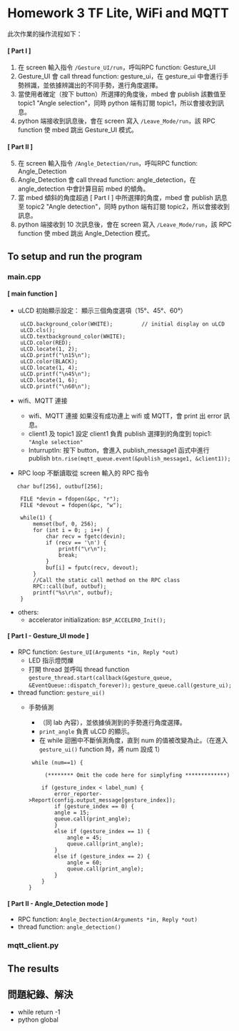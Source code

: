 # Homework 3 TF Lite, WiFi and MQTT
此次作業的操作流程如下：
#### [ Part I ]
1. 在 screen 輸入指令 `/Gesture_UI/run`，呼叫RPC function: Gesture_UI
2. Gesture_UI 會 call thread function: gesture_ui，在 gesture_ui 中會進行手勢辨識，並依據辨識出的不同手勢，進行角度選擇。
3. 當使用者確定（按下 button）所選擇的角度後，mbed 會 publish 該數值至 topic1 "Angle selection"，同時 python 端有訂閱 topic1，所以會接收到訊息。
4. python 端接收到訊息後，會在 screen 寫入 `/Leave_Mode/run`，該 RPC function 使 mbed 跳出 Gesture_UI 模式。
#### [ Part II ]
5. 在 screen 輸入指令 `/Angle_Detection/run`，呼叫RPC function: Angle_Detection
6. Angle_Detection 會 call thread function: angle_detection，在 angle_detection 中會計算目前 mbed 的傾角。
7. 當 mbed 傾斜的角度超過 [ Part I ] 中所選擇的角度，mbed 會 publish 訊息至 topic2 "Angle detection"，同時 python 端有訂閱 topic2，所以會接收到訊息。
8. python 端接收到 10 次訊息後，會在 screen 寫入 `/Leave_Mode/run`，該 RPC function 使 mbed 跳出 Angle_Detection 模式。

## To setup and run the program 
### main.cpp 
#### [ main function ]
* uLCD 初始顯示設定：
    顯示三個角度選項（15°、45°、60°）
```
    uLCD.background_color(WHITE);         // initial display on uLCD
    uLCD.cls();
    uLCD.textbackground_color(WHITE);
    uLCD.color(RED);
    uLCD.locate(1, 2);
    uLCD.printf("\n15\n");
    uLCD.color(BLACK);
    uLCD.locate(1, 4);
    uLCD.printf("\n45\n");
    uLCD.locate(1, 6);
    uLCD.printf("\n60\n");
```
* wifi、MQTT 連接
    * wifi、MQTT 連接
    如果沒有成功連上 wifi 或 MQTT，會 print 出 error 訊息。
    * client1 及 topic1 設定
        client1 負責 publish 選擇到的角度到 topic1: ```"Angle selection"```
    * InturruptIn:
        按下 button，會進入 publish_message1 函式中進行 publish
     ```btn.rise(mqtt_queue.event(&publish_message1, &client1)); ```
    
* RPC loop
    不斷讀取從 screen 輸入的 RPC 指令
```
   char buf[256], outbuf[256];

    FILE *devin = fdopen(&pc, "r");
    FILE *devout = fdopen(&pc, "w");

    while(1) {
        memset(buf, 0, 256);
        for (int i = 0; ; i++) {
            char recv = fgetc(devin);
            if (recv == '\n') {
                printf("\r\n");
                break;
            }
            buf[i] = fputc(recv, devout);
        }
        //Call the static call method on the RPC class
        RPC::call(buf, outbuf);
        printf("%s\r\n", outbuf);
    }
```
* others:
    * accelerator initialization:  ```BSP_ACCELERO_Init();```

#### [ Part I - Gesture_UI mode ]
* RPC function: ```Gesture_UI(Arguments *in, Reply *out)```
    * LED 指示燈閃爍
    * 打開 thread 並呼叫 thread function
    ```gesture_thread.start(callback(&gesture_queue, &EventQueue::dispatch_forever));```
    ```gesture_queue.call(gesture_ui);```     
* thread function: ```gesture_ui()```
    * 手勢偵測
        * （同 lab 內容），並依據偵測到的手勢進行角度選擇。
        * ``` print_angle ``` 負責 uLCD 的顯示。
        * 在 while 迴圈中不斷偵測角度，直到 num 的值被改變為止。（在進入 ```gesture_ui()``` function 時，將 num 設成 1）
     
        ```
         while (num==1) {
         
             (******** Omit the code here for simplyfing *************)
             
            if (gesture_index < label_num) {
                error_reporter->Report(config.output_message[gesture_index]);
                if (gesture_index == 0) {
                angle = 15;
                queue.call(print_angle);
                }
                else if (gesture_index == 1) {
                    angle = 45;
                    queue.call(print_angle);
                }
                else if (gesture_index == 2) {
                    angle = 60;
                    queue.call(print_angle);
                }
            }
        }
        ```





#### [ Part II - Angle_Detection mode ]
* RPC function: ```Angle_Dectection(Arguments *in, Reply *out)```
* thread function: ```angle_detection()```


###  mqtt_client.py 

## The results

## 問題紀錄、解決
* while return -1
* python global
